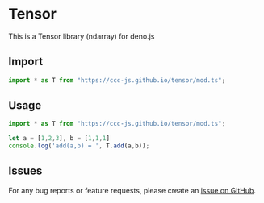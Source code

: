 # Tensor

This is a Tensor library (ndarray) for deno.js

## Import

```ts
import * as T from "https://ccc-js.github.io/tensor/mod.ts";
```

## Usage

```ts
import * as T from "https://ccc-js.github.io/tensor/mod.ts";

let a = [1,2,3], b = [1,1,1]
console.log('add(a,b) = ', T.add(a,b));

```

## Issues

For any bug reports or feature requests, please create an [issue on GitHub](issues).